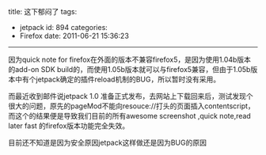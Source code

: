 title: 这下郁闷了
tags:
  - jetpack
id: 894
categories:
  - Firefox
date: 2011-06-21 15:36:23
---

因为quick note for firefox在外面的版本不兼容firefox5，是因为使用1.04b版本的add-on SDK build的，而使用1.05b版本就可以与firefox5兼容，但由于1.05b版本中有个jetpack确定的插件reload机制的BUG，所以暂时没有采用。

而最近收到邮件说jetpack 1.0 准备正式发布，去网站上下载回来后，测试发现个很大的问题，原先的pageMod不能向resouce://打头的页面插入contentscript，而这个的结果便是导致我们目前的所有awesome screenshot ,quick note,read later fast 的firefox版本功能完全失效。

目前还不知道是因为安全原因jetpack这样做还是因为BUG的原因